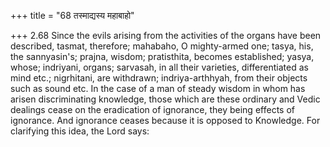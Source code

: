 +++
title = "68 तस्माद्यस्य महाबाहो"

+++
2.68 Since the evils arising from the activities of the organs have been
described, tasmat, therefore; mahabaho, O mighty-armed one; tasya, his,
the sannyasin's; prajna, wisdom; pratisthita, becomes established;
yasya, whose; indriyani, organs; sarvasah, in all their varieties,
differentiated as mind etc.; nigrhitani, are withdrawn;
indriya-arthhyah, from their objects such as sound etc. In the case of a
man of steady wisdom in whom has arisen discriminating knowledge, those
which are these ordinary and Vedic dealings cease on the eradication of
ignorance, they being effects of ignorance. And ignorance ceases because
it is opposed to Knowledge. For clarifying this idea, the Lord says:
